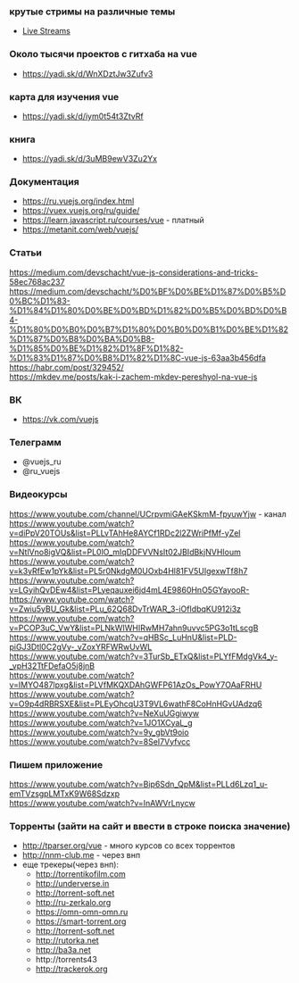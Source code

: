 ### крутые стримы на различные темы
+ [Live Streams](https://www.youtube.com/watch?v=HSbj0dKErtY&list=PLswdBLT9llbjS2o4xreJqgBRjTmkEz6sv)

### Около тысячи проектов с гитхаба на vue
+ https://yadi.sk/d/WnXDztJw3Zufv3</br>

### карта для изучения vue
+ https://yadi.sk/d/iym0t54t3ZtvRf

### книга
+ https://yadi.sk/d/3uMB9ewV3Zu2Yx

### Документация
+ https://ru.vuejs.org/index.html
+ https://vuex.vuejs.org/ru/guide/
+ https://learn.javascript.ru/courses/vue - платный
+ https://metanit.com/web/vuejs/

### Статьи
https://medium.com/devschacht/vue-js-considerations-and-tricks-58ec768ac237</br>
https://medium.com/devschacht/%D0%BF%D0%BE%D1%87%D0%B5%D0%BC%D1%83-%D1%84%D1%80%D0%BE%D0%BD%D1%82%D0%B5%D0%BD%D0%B4-%D1%80%D0%B0%D0%B7%D1%80%D0%B0%D0%B1%D0%BE%D1%82%D1%87%D0%B8%D0%BA%D0%B8-%D1%85%D0%BE%D1%82%D1%8F%D1%82-%D1%83%D1%87%D0%B8%D1%82%D1%8C-vue-js-63aa3b456dfa</br>
https://habr.com/post/329452/</br>
https://mkdev.me/posts/kak-i-zachem-mkdev-pereshyol-na-vue-js</br>

### ВК
+ https://vk.com/vuejs

### Телеграмм
+ @vuejs_ru
+ @ru_vuejs

### Видеокурсы</br>
https://www.youtube.com/channel/UCrpvmiGAeKSkmM-fpyuwYjw - канал</br>
https://www.youtube.com/watch?v=diPpV20TOUs&list=PLLvTAhHe8AYCf1RDc2l2ZWriPfMf-yZel</br>
https://www.youtube.com/watch?v=NtlVno8igVQ&list=PL0lO_mIqDDFVVNsIt02JBIdBkjNVHIoum</br>
https://www.youtube.com/watch?v=k3yRfEw1pYk&list=PL5r0NkdgM0UOxb4Hl81FV5UIgexwTf8h7</br>
https://www.youtube.com/watch?v=LGyihQvDEw4&list=PLyeqauxei6jd4mL4E9860HnO5GYayooR-</br>
https://www.youtube.com/watch?v=Zwiu5yBU_Gk&list=PLu_62Q68DvTrWAR_3-iOfIdbqKU912i3z</br>
https://www.youtube.com/watch?v=PCOP3uC_VwY&list=PLNkWIWHIRwMH7ahn9uvvc5PG3o1tLscgB</br>
https://www.youtube.com/watch?v=qHBSc_LuHnU&list=PLD-piGJ3Dtl0C2gVy-_vZoxYRFWRwUvWL</br>
https://www.youtube.com/watch?v=3TurSb_ETxQ&list=PLYfFMdgVk4_y-_vpH32TtFDefaO5j8jnB</br>
https://www.youtube.com/watch?v=IMYO487lpxg&list=PLVfMKQXDAhGWFP61AzOs_PowY7OAaFRHU</br>
https://www.youtube.com/watch?v=O9p4dRBRSXE&list=PLEyOhcqU3T9VL6wathF8CoHnHGvUAdzq6</br>
https://www.youtube.com/watch?v=NeXuUGgiwyw</br>
https://www.youtube.com/watch?v=1JO1XCyaL_g</br>
https://www.youtube.com/watch?v=9y_gbVt9oio</br>
https://www.youtube.com/watch?v=8SeI7Vyfvcc</br>


### Пишем приложение</br>
https://www.youtube.com/watch?v=Bip6Sdn_QpM&list=PLLd6Lzq1_u-emTVzsgpLMTxK9W68Sdzxp</br>
https://www.youtube.com/watch?v=InAWVrLnycw</br>

### Торренты (зайти на сайт и ввести в строке поиска значение)
+ http://tparser.org/vue - много курсов со всех торрентов
+ http://nnm-club.me - через внп
+ еще трекеры(через внп):
  + http://torrentikofilm.com
  + http://underverse.in
  + http://torrent-soft.net
  + http://ru-zerkalo.org
  + https://omn-omn-omn.ru
  + https://smart-torrent.org
  + http://torrent-soft.net
  + http://rutorka.net
  + http://ba3a.net
  + http://torrents43
  + http://trackerok.org
